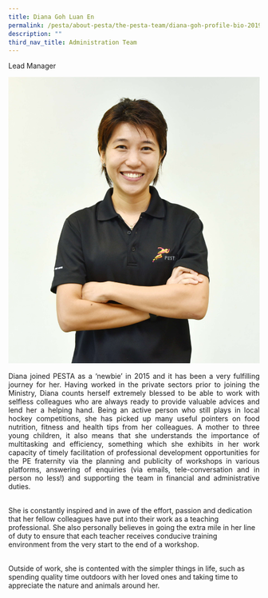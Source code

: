 ```yaml
---
title: Diana Goh Luan En
permalink: /pesta/about-pesta/the-pesta-team/diana-goh-profile-bio-2019/
description: ""
third_nav_title: Administration Team
---
```

Lead Manager

![Diana](/images/diana%204.JPG)

<p style="text-align:justify">
Diana joined PESTA as a ‘newbie’ in 2015 and it has been a very fulfilling journey for her. Having worked in the private sectors prior to joining the Ministry, Diana counts herself extremely blessed to be able to work with selfless colleagues who are always ready to provide valuable advices and lend her a helping hand. Being an active person who still plays in local hockey competitions, she has picked up many useful pointers on food nutrition, fitness and health tips from her colleagues. A mother to three young children, it also means that she understands the importance of multitasking and efficiency, something which she exhibits in her work capacity of timely facilitation of professional development opportunities for the PE fraternity via the planning and publicity of workshops in various platforms, answering of enquiries (via emails, tele-conversation and in person no less!) and supporting the team in financial and administrative duties.<br><br>

She is constantly inspired and in awe of the effort, passion and dedication that her fellow colleagues have put into their work as a teaching professional. She also personally believes in going the extra mile in her line of duty to ensure that each teacher receives conducive training environment from the very start to the end of a workshop.<br><br>

Outside of work, she is contented with the simpler things in life, such as spending quality time outdoors with her loved ones and taking time to appreciate the nature and animals around her.</p>